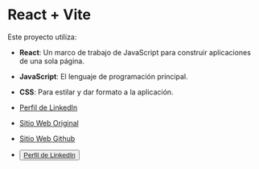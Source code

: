 # React + Vite

Este proyecto utiliza:

- **React**: Un marco de trabajo de JavaScript para construir aplicaciones de una sola página.
- **JavaScript**: El lenguaje de programación principal.
- **CSS**: Para estilar y dar formato a la aplicación.

- [Perfil de LinkedIn](https://www.linkedin.com/in/emizanipro/)
- [Sitio Web Original](https://emizanopro.000webhostapp.com/)
- [Sitio Web Github](https://emizanipro.github.io/myprofile/)

- <button><a href="https://www.linkedin.com/in/emizanipro/">Perfil de LinkedIn</a></button>

